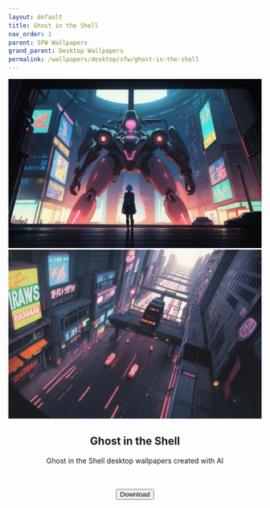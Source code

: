 ```yaml
---
layout: default
title: Ghost in the Shell
nav_order: 1
parent: SFW Wallpapers
grand_parent: Desktop Wallpapers
permalink: /wallpapers/desktop/sfw/ghost-in-the-shell
---
```

<!-- 
{: .note }
> {: .opaque }
> 
> 
> 
-->
<div class="w3-card">
  <div class="gallery">
    <img class="desktop" src="../../../assets/images/wallpapers/desktop/sfw/Ghost-in-the-Shell/Wallpaper (1).png" />
    <img class="desktop" src="../../../assets/images/wallpapers/desktop/sfw/Ghost-in-the-Shell/Wallpaper (2).png" />
  </div>
  <div class="w3-container">
  <h2 class="text-small" style="text-align:center">Ghost in the Shell</h2>
    <p class="text-small" style="text-align:center">Ghost in the Shell desktop wallpapers created with AI</p><br /><br />
    <span class="fs-3">
      <div align="center" class="text-small">
        <a href="https://gitlab.com/the-back-room/Wallpapers/-/archive/main/Wallpapers-main.zip?path=desktop/SFW/Ghost-in-the-Shell" target="_blank">
          <button type="button" name="button" class="btn">Download</button></a> 
      </div>
    </span>
    <br />
  </div>
</div>